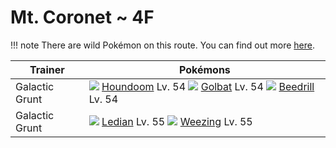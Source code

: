# Mt. Coronet ~ 4F

!!! note
    There are wild Pokémon on this route. You can find out more [here](/wild_pokemon/mt_coronet__4f/).


Trainer                    | Pokémons
---                        | ---
Galactic Grunt             | ![][229]  [Houndoom] Lv. 54  ![][042]  [Golbat] Lv. 54  ![][015]  [Beedrill] Lv. 54
Galactic Grunt             | ![][166]  [Ledian] Lv. 55  ![][110]  [Weezing] Lv. 55


[Beedrill]: /pokemon_changes/015/
[Golbat]: /pokemon_changes/042/
[Weezing]: /pokemon_changes/110/
[Ledian]: /pokemon_changes/166/
[Houndoom]: /pokemon_changes/229/
[015]: /img/pokemon/015.png
[042]: /img/pokemon/042.png
[110]: /img/pokemon/110.png
[166]: /img/pokemon/166.png
[229]: /img/pokemon/229.png
